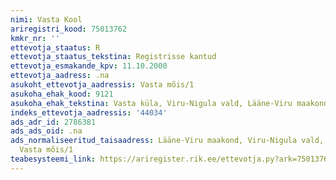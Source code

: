 ```yaml
---
nimi: Vasta Kool
ariregistri_kood: 75013762
kmkr_nr: ''
ettevotja_staatus: R
ettevotja_staatus_tekstina: Registrisse kantud
ettevotja_esmakande_kpv: 11.10.2000
ettevotja_aadress: .na
asukoht_ettevotja_aadressis: Vasta mõis/1
asukoha_ehak_kood: 9121
asukoha_ehak_tekstina: Vasta küla, Viru-Nigula vald, Lääne-Viru maakond
indeks_ettevotja_aadressis: '44034'
ads_adr_id: 2786381
ads_ads_oid: .na
ads_normaliseeritud_taisaadress: Lääne-Viru maakond, Viru-Nigula vald, Vasta küla,
  Vasta mõis/1
teabesysteemi_link: https://ariregister.rik.ee/ettevotja.py?ark=75013762&ref=rekvisiidid
---
```

